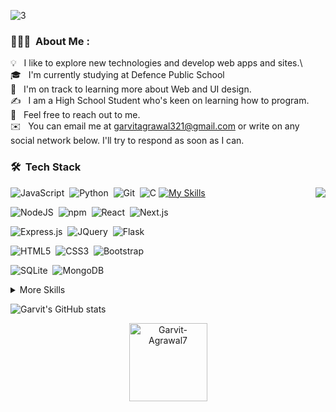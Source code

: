 ![3](https://github.com/Garvit-Agrawal7/Garvit-Agrawal7/assets/134291696/440aafe0-7cda-4fcd-a127-18e271dc7015)

### 👨🏻‍💻 &nbsp;About Me :

💡 &nbsp; I like to explore new technologies and develop web apps and sites.\  
🎓 &nbsp; I'm currently studying at Defence Public School \
🌱 &nbsp; I'm on track to learning more about Web and UI design.\
✍️ &nbsp; I am a High School Student who's keen on learning how to program. \
💬 &nbsp; Feel free to reach out to me.\
✉️ &nbsp; You can email me at garvitagrawal321@gmail.com or write on any social network below. I'll try to respond as soon as I can.

### 🛠 &nbsp;Tech Stack
<img src="https://raw.githubusercontent.com/vitasha10/vitasha10/master/assets/Night-Coding.gif" align="right"/>

![JavaScript](https://img.shields.io/badge/JavaScript-F7DF1E.svg?style=for-the-badge&logo=JavaScript&logoColor=black)&nbsp;
![Python](https://img.shields.io/badge/Python-3776AB.svg?style=for-the-badge&logo=Python&logoColor=white)&nbsp;
![Git](https://img.shields.io/badge/Git-F05032.svg?style=for-the-badge&logo=Git&logoColor=white)&nbsp;
![C](https://img.shields.io/badge/C-A8B9CC.svg?style=for-the-badge&logo=C&logoColor=black)
[![My Skills](https://skillicons.dev/icons?i=js,python,java,c)](https://skillicons.dev)

![NodeJS](https://img.shields.io/badge/Node.js-339933.svg?style=for-the-badge&logo=nodedotjs&logoColor=white)&nbsp;
![npm](https://img.shields.io/badge/npm-CB3837?style=for-the-badge&logo=npm&logoColor=white)&nbsp;
![React](https://img.shields.io/badge/React-61DAFB.svg?style=for-the-badge&logo=React&logoColor=black)&nbsp;
![Next.js](https://img.shields.io/badge/next%20js-000000?style=for-the-badge&logo=nextdotjs&logoColor=white)


![Express.js](https://img.shields.io/badge/Express-000000.svg?style=for-the-badge&logo=Express&logoColor=white)&nbsp;
![JQuery](https://img.shields.io/badge/jQuery-0769AD?style=for-the-badge&logo=jquery&logoColor=white)&nbsp;
![Flask](https://img.shields.io/badge/Flask-000000.svg?style=for-the-badge&logo=Flask&logoColor=white)



![HTML5](https://img.shields.io/badge/HTML5-E34F26.svg?style=for-the-badge&logo=HTML5&logoColor=white)&nbsp;
![CSS3](https://img.shields.io/badge/CSS3-1572B6.svg?style=for-the-badge&logo=CSS3&logoColor=white)&nbsp;
![Bootstrap](https://img.shields.io/badge/Bootstrap-7952B3.svg?style=for-the-badge&logo=Bootstrap&logoColor=white)


![SQLite](https://img.shields.io/badge/SQLite-003B57.svg?style=for-the-badge&logo=SQLite&logoColor=white)&nbsp;
![MongoDB](https://img.shields.io/badge/MongoDB-47A248.svg?style=for-the-badge&logo=MongoDB&logoColor=white)


<details>
<summary>More Skills</summary>


![Visual Studio Code](https://img.shields.io/badge/Visual%20Studio%20Code-007ACC.svg?style=for-the-badge&logo=Visual-Studio-Code&logoColor=white)&nbsp;
![PyCharm](https://img.shields.io/badge/PyCharm-000000.svg?style=for-the-badge&logo=PyCharm&logoColor=white)&nbsp;
![WebStorm](https://img.shields.io/badge/WebStorm-000000.svg?style=for-the-badge&logo=WebStorm&logoColor=white)&nbsp;
![CLion](https://img.shields.io/badge/CLion-000000.svg?style=for-the-badge&logo=CLion&logoColor=white)&nbsp;

![Replit](https://img.shields.io/badge/Replit-F26207.svg?style=for-the-badge&logo=Replit&logoColor=white)&nbsp;
![GitHub](https://img.shields.io/badge/GitHub-181717.svg?style=for-the-badge&logo=GitHub&logoColor=white)&nbsp;
![LeetCode](https://img.shields.io/badge/-LeetCode-FFA116?style=for-the-badge&logo=LeetCode&logoColor=black)



</details>

![Garvit's GitHub stats](https://github-readme-stats.vercel.app/api?username=garvit-agrawal7&show_icons=true&theme=transparent)
<p align="center"> <img width="125px" src="https://komarev.com/ghpvc/?username=Garvit-Agrawal7&label=Profile%20visits&color=0e75b6&style=flat" alt="Garvit-Agrawal7" /> </p> 
